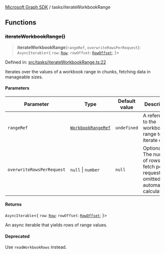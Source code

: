 [Microsoft Graph SDK](../README.md) / tasks/iterateWorkbookRange

## Functions

### ~~iterateWorkbookRange()~~

> **iterateWorkbookRange**(`rangeRef`, `overwriteRowsPerRequest`): `AsyncIterable`\<\{ `row`: [`Row`](../Row.md#row); `rowOffset`: [`RowOffset`](../RowOffset.md#rowoffset); \}\>

Defined in: [src/tasks/iterateWorkbookRange.ts:22](https://github.com/Future-Secure-AI/microsoft-graph/blob/main/src/tasks/iterateWorkbookRange.ts#L22)

Iterates over the values of a workbook range in chunks, fetching data in manageable sizes.

#### Parameters

| Parameter | Type | Default value | Description |
| ------ | ------ | ------ | ------ |
| `rangeRef` | [`WorkbookRangeRef`](../WorkbookRangeRef.md#workbookrangeref) | `undefined` | A reference to the workbook range to iterate over. |
| `overwriteRowsPerRequest` | `null` \| `number` | `null` | Optional. The number of rows to fetch per request. If omitted, it is automatically calculated. |

#### Returns

`AsyncIterable`\<\{ `row`: [`Row`](../Row.md#row); `rowOffset`: [`RowOffset`](../RowOffset.md#rowoffset); \}\>

An async iterable that yields rows of range values.

#### Deprecated

Use `readWorkbookRows` instead.
